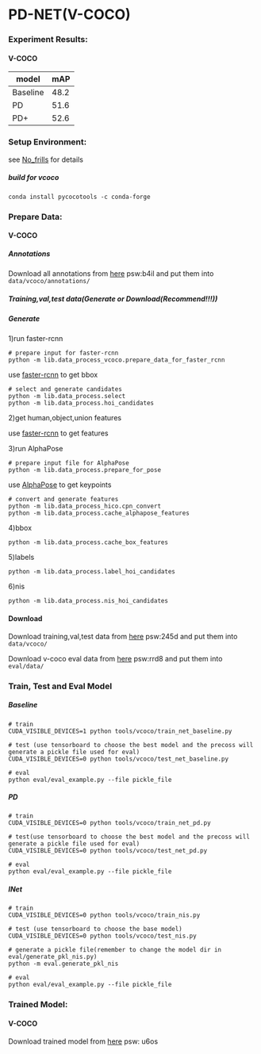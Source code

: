 # PD-NET(V-COCO) 

### Experiment Results:
#### V-COCO
| model     |  mAP | 
|--------------|-----------|
|Baseline | 48.2 | 
|PD        | 51.6 |
|PD+    | 52.6 | 

### Setup  Environment:
see [No_frills](https://github.com/BigRedT/no_frills_hoi_det) for details
##### build for vcoco
```
conda install pycocotools -c conda-forge
```

### Prepare Data:
#### V-COCO
##### Annotations
Download all annotations from [here](https://pan.baidu.com/s/1Z4aHLV9GMdZ3XdEFFqf4yg) psw:b4il and put them into `data/vcoco/annotations/`
##### Training,val,test data(Generate or Download(Recommend!!!))
##### Generate
1)run faster-rcnn
```
# prepare input for faster-rcnn
python -m lib.data_process_vcoco.prepare_data_for_faster_rcnn
```
use [faster-rcnn](https://github.com/SherlockHolmes221/pytorch-faster-rcnn) to get bbox

```
# select and generate candidates
python -m lib.data_process.select
python -m lib.data_process.hoi_candidates
```
2)get human,object,union features

use [faster-rcnn](https://github.com/SherlockHolmes221/pytorch-faster-rcnn) to get features

3)run AlphaPose 
```
# prepare input file for AlphaPose
python -m lib.data_process.prepare_for_pose
```
use  [AlphaPose](https://github.com/SherlockHolmes221/AlphaPose) to get keypoints
```
# convert and generate features
python -m lib.data_process_hico.cpn_convert
python -m lib.data_process.cache_alphapose_features
```
4)bbox
```
python -m lib.data_process.cache_box_features
```
5)labels
```
python -m lib.data_process.label_hoi_candidates
```
6)nis
```
python -m lib.data_process.nis_hoi_candidates
```
#### Download 
Download training,val,test data from [here](https://pan.baidu.com/s/16VO33ac1IFKkO0dSLEFYEQ) psw:245d and put them into `data/vcoco/`

Download v-coco eval data from [here](https://pan.baidu.com/s/1lQd8T4oivFRXJloZpdcxjw) psw:rrd8 and put them into `eval/data/`

### Train, Test and Eval Model
##### Baseline
```
# train
CUDA_VISIBLE_DEVICES=1 python tools/vcoco/train_net_baseline.py

# test (use tensorboard to choose the best model and the precoss will generate a pickle file used for eval)
CUDA_VISIBLE_DEVICES=0 python tools/vcoco/test_net_baseline.py

# eval 
python eval/eval_example.py --file pickle_file
```

##### PD
```
# train
CUDA_VISIBLE_DEVICES=0 python tools/vcoco/train_net_pd.py

# test(use tensorboard to choose the best model and the precoss will generate a pickle file used for eval)
CUDA_VISIBLE_DEVICES=0 python tools/vcoco/test_net_pd.py

# eval 
python eval/eval_example.py --file pickle_file
```

##### INet
```
# train
CUDA_VISIBLE_DEVICES=0 python tools/vcoco/train_nis.py

# test (use tensorboard to choose the base model)
CUDA_VISIBLE_DEVICES=0 python tools/vcoco/test_nis.py
 
# generate a pickle file(remember to change the model dir in eval/generate_pkl_nis.py)
python -m eval.generate_pkl_nis

# eval
python eval/eval_example.py --file pickle_file
```
### Trained Model:
#### V-COCO
Download trained model from [here](https://pan.baidu.com/s/1IchSpsVrBV7ByVCx3kRw7Q) psw: u6os



